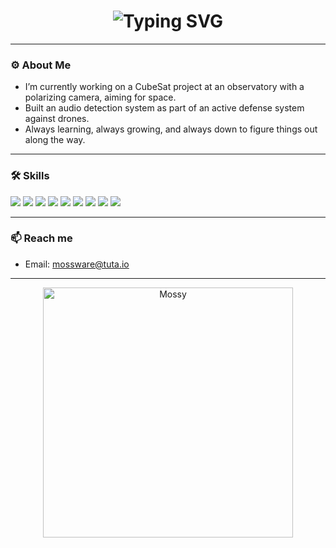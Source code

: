 <h1 align="center">
  <img src="https://readme-typing-svg.herokuapp.com?font=Fira+Code&pause=1000&color=FFD580&center=true&vCenter=true&width=435&lines=Hi%2C+I'm+mossy.;Jump+wires+are+good+with+ketchup." alt="Typing SVG" />
</h1>

---

### ⚙️ About Me

- I’m currently working on a CubeSat project at an observatory with a polarizing camera, aiming for space.  
- Built an audio detection system as part of an active defense system against drones.  
- Always learning, always growing, and always down to figure things out along the way.

---

### 🛠️ Skills

<p align="left">
  <img src="https://img.shields.io/badge/-Python-333333?style=for-the-badge&logo=python&logoColor=yellow">
  <img src="https://img.shields.io/badge/-C%2FC%2B%2B-333333?style=for-the-badge&logo=c%2B%2B&logoColor=blue">
  <img src="https://img.shields.io/badge/-C%23-333333?style=for-the-badge&logo=c-sharp&logoColor=purple">
  <img src="https://img.shields.io/badge/-MATLAB-333333?style=for-the-badge&logo=matlab&logoColor=green">
  <img src="https://img.shields.io/badge/-Simulink-333333?style=for-the-badge&logo=matlab&logoColor=blue">
  <img src="https://img.shields.io/badge/-RaspberryPi-333333?style=for-the-badge&logo=raspberrypi&logoColor=red">
  <img src="https://img.shields.io/badge/-OrangePi-333333?style=for-the-badge&logo=raspberrypi&logoColor=orange">
  <img src="https://img.shields.io/badge/-FPGA-333333?style=for-the-badge&logo=fpga&logoColor=yellow">
  <img src="https://img.shields.io/badge/-Arduino-333333?style=for-the-badge&logo=arduino&logoColor=teal">
</p>

---

### 📫 Reach me

- Email: mossware@tuta.io

---

<p align="center">
  <img src="https://i.imgur.com/eeCziVP.jpeg" alt="Mossy" width="400" height="auto"/>
</p>

